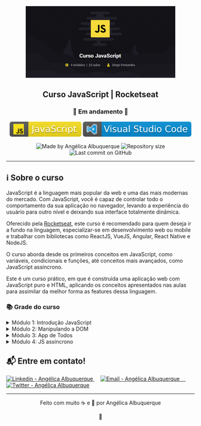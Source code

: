 <div align="center">
    <img src=".github\javascript.png" width="400"/>
</div>

<h2 align="center">Curso JavaScript | Rocketseat</h2>
<h3 align="center">🚧 Em andamento 🚧</h3>

<p align="center">
<img alt="badge javascript" src=".github\javascript.svg">
<img alt="badge vscode" src=".github\visual_studio_code.svg">
</p>

<p align="center">
<img alt="Made by Angélica Albuquerque" src="https://img.shields.io/badge/made%20by-Angélica Albuquerque-%20?color=efd92d">
<img alt="Repository size" src="https://img.shields.io/github/repo-size/angelicaalbuquerque/javascript_rocketseat?color=efd92d">
<img alt="Last commit on GitHub" src="https://img.shields.io/github/last-commit/angelicaalbuquerque/javascript_rocketseat?color=efd92d">
</p>

---

## ℹ️ Sobre o curso

<p>JavaScript é a linguagem mais popular da web e uma das mais modernas do mercado. Com JavaScript, você é capaz de controlar todo o comportamento da sua aplicação no navegador, levando a experiência do usuário para outro nível e deixando sua interface totalmente dinâmica.</p>
<p>
Oferecido pela <a href="https://rocketseat.com.br/" target="_blank">Rocketseat</a>, este curso é recomendado para quem deseja ir a fundo na linguagem, especializar-se em desenvolvimento web ou mobile e trabalhar com bibliotecas como ReactJS, VueJS, Angular, React Native e NodeJS.
</p>

<p>
O curso aborda desde os primeiros conceitos em JavaScript, como variáveis, condicionais e funções, até conceitos mais avançados, como JavaScript assíncrono.
</p>

<p>
Este é um curso prático, em que é construída uma aplicação web com JavaScript puro e HTML, aplicando os conceitos apresentados nas aulas para assimilar da melhor forma as features dessa linguagem.
</p>

### 📚 Grade do curso

<details>
  <summary>Módulo 1: Introdução JavaScript</summary>

- Introdução ✔️
- Configurando ambiente ✔️
- Variáveis e dados
- Operações matemáticas
- Funções
- Condicionais
- Operadores lógicos
- Condição ternária
- Estruturas de repetição
- Intervalo e timeout
- Desafio
</details>

<details>
  <summary>Módulo 2: Manipulando a DOM</summary>

- Estrutura do app
- Iniciando aplicação
- Renderizando Todos
- Criando Todos
- Excluindo Todos
- Salvando no storage
</details>

<details>
  <summary>Módulo 3: App de Todos</summary>

- Estrutura do app
- Iniciando aplicação
- Renderizando Todos
- Criando Todos
- Excluindo Todos
- Salvando no storage
</details>

<details>
  <summary>Módulo 4: JS assíncrono</summary>

- Requisições AJAX
- Promises
- Utilizando Axios
- Desafio
</details>

## 📬 Entre em contato!

<div align="left">
<a href="https://www.linkedin.com/in/angelica-albuquerque/" target="_blank" >
  <img alt="Linkedin - Angélica Albuquerque" src="https://img.shields.io/badge/Linkedin--%23F8952D?style=social&logo=linkedin">
</a>&nbsp;&nbsp;&nbsp;
<a href="mailto:angelica.o.albuquerque@gmail.com" target="_blank" >
  <img alt="Email - Angélica Albuquerque" src="https://img.shields.io/badge/Email--%23F8952D?style=social&logo=gmail">&nbsp;&nbsp;&nbsp;&nbsp;
</a>

<a href="https://twitter.com/angelica_oa/" target="_blank">
  <img alt="Twitter - Angélica Albuquerque" src="https://img.shields.io/twitter/url?label=Twitter&style=social&url=https%3A%2F%2Ftwitter.com%2Fangelica_oa">
</a>
</div>

---

<p align="center">
Feito com muito ☕ e 🖤 por Angélica Albuquerque
</p>

<p align="center">
👋 
</p>

